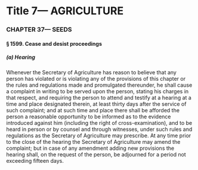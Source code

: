 
# Title 7— AGRICULTURE
### CHAPTER 37— SEEDS
#### § 1599. Cease and desist proceedings
##### (a) Hearing

Whenever the Secretary of Agriculture has reason to believe that any person has violated or is violating any of the provisions of this chapter or the rules and regulations made and promulgated thereunder, he shall cause a complaint in writing to be served upon the person, stating his charges in that respect, and requiring the person to attend and testify at a hearing at a time and place designated therein, at least thirty days after the service of such complaint; and at such time and place there shall be afforded the person a reasonable opportunity to be informed as to the evidence introduced against him (including the right of cross-examination), and to be heard in person or by counsel and through witnesses, under such rules and regulations as the Secretary of Agriculture may prescribe. At any time prior to the close of the hearing the Secretary of Agriculture may amend the complaint; but in case of any amendment adding new provisions the hearing shall, on the request of the person, be adjourned for a period not exceeding fifteen days.
